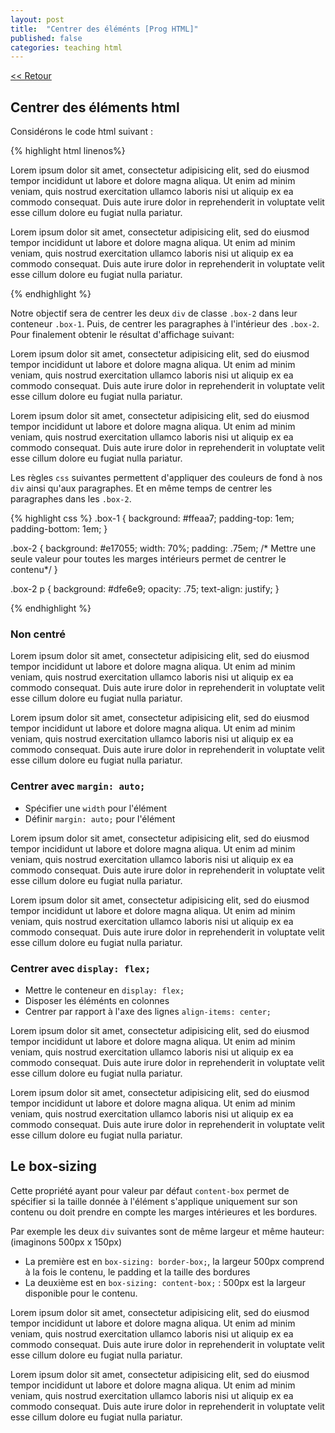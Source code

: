 ```yaml
---
layout: post
title:  "Centrer des éléménts [Prog HTML]"
published: false
categories: teaching html
---
```


[<< Retour](/blog)

<h2 class="listing">Centrer des éléments html</h2>

Considérons le code html suivant :

{% highlight html linenos%}
<div class="box-1">
  <div class="box-2">
    <p>
      Lorem ipsum dolor sit amet, consectetur adipisicing elit, sed do eiusmod tempor
      incididunt ut labore et dolore magna aliqua. Ut enim ad minim veniam, quis nostrud
      exercitation ullamco laboris nisi ut aliquip ex ea commodo consequat. Duis aute irure
      dolor in reprehenderit in voluptate velit esse cillum dolore eu fugiat nulla pariatur.
    </p>
  </div>
  <div class="box-2">
    <p>
      Lorem ipsum dolor sit amet, consectetur adipisicing elit, sed do eiusmod tempor
      incididunt ut labore et dolore magna aliqua. Ut enim ad minim veniam, quis nostrud
      exercitation ullamco laboris nisi ut aliquip ex ea commodo consequat. Duis aute irure
      dolor in reprehenderit in voluptate velit esse cillum dolore eu fugiat nulla pariatur.
    </p>
  </div>
</div>

{% endhighlight %}

Notre objectif sera de centrer les deux <code>div</code> de classe <code>.box-2</code> dans leur conteneur <code>.box-1</code>. Puis, de centrer les paragraphes à l'intérieur des <code>.box-2</code>. Pour finalement obtenir le résultat d'affichage suivant:

<div class="box-1 margin-centered">
  <div class="box-2">
    <p>
      Lorem ipsum dolor sit amet, consectetur adipisicing elit, sed do eiusmod tempor incididunt ut labore et dolore magna aliqua. Ut enim ad minim veniam, quis nostrud exercitation ullamco laboris nisi ut aliquip ex ea commodo consequat. Duis aute irure dolor in reprehenderit in voluptate velit esse cillum dolore eu fugiat nulla pariatur.
    </p>
  </div>
  <div class="box-2">
    <p>
      Lorem ipsum dolor sit amet, consectetur adipisicing elit, sed do eiusmod tempor incididunt ut labore et dolore magna aliqua. Ut enim ad minim veniam, quis nostrud exercitation ullamco laboris nisi ut aliquip ex ea commodo consequat. Duis aute irure dolor in reprehenderit in voluptate velit esse cillum dolore eu fugiat nulla pariatur.
    </p>
  </div>
</div>

Les règles <code>css</code> suivantes permettent d'appliquer des couleurs de fond à nos <code>div</code> ainsi qu'aux paragraphes. Et en même temps de centrer les paragraphes dans les <code>.box-2</code>.

{% highlight css %}
.box-1 {
  background: #ffeaa7;
  padding-top: 1em;
  padding-bottom: 1em;
}

.box-2 {
  background: #e17055;
  width: 70%;
  padding: .75em; /* Mettre une seule valeur pour toutes les marges intérieurs permet de centrer le contenu*/
}

.box-2 p {
  background: #dfe6e9;
  opacity: .75;
  text-align: justify;
}

{% endhighlight %}

<div class="box-container">
  <h3>Non centré</h3>
  <div class="box-1 non-centered">
    <div class="box-2">
      <p>
        Lorem ipsum dolor sit amet, consectetur adipisicing elit, sed do eiusmod tempor incididunt ut labore et dolore magna aliqua. Ut enim ad minim veniam, quis nostrud exercitation ullamco laboris nisi ut aliquip ex ea commodo consequat. Duis aute irure dolor in reprehenderit in voluptate velit esse cillum dolore eu fugiat nulla pariatur.
      </p>
    </div>
    <div class="box-2">
      <p>
        Lorem ipsum dolor sit amet, consectetur adipisicing elit, sed do eiusmod tempor incididunt ut labore et dolore magna aliqua. Ut enim ad minim veniam, quis nostrud exercitation ullamco laboris nisi ut aliquip ex ea commodo consequat. Duis aute irure dolor in reprehenderit in voluptate velit esse cillum dolore eu fugiat nulla pariatur.
      </p>
    </div>
  </div>
  <h3>Centrer avec <code>margin: auto;</code></h3>
  <ul>
      <li>Spécifier une <code>width</code> pour l'élément</li>
      <li>Définir <code>margin: auto;</code> pour l'élément</li>
  </ul>
  <div class="box-1 margin-centered">
    <div class="box-2">
      <p>
        Lorem ipsum dolor sit amet, consectetur adipisicing elit, sed do eiusmod tempor incididunt ut labore et dolore magna aliqua. Ut enim ad minim veniam, quis nostrud exercitation ullamco laboris nisi ut aliquip ex ea commodo consequat. Duis aute irure dolor in reprehenderit in voluptate velit esse cillum dolore eu fugiat nulla pariatur.
      </p>
    </div>
    <div class="box-2">
      <p>
        Lorem ipsum dolor sit amet, consectetur adipisicing elit, sed do eiusmod tempor incididunt ut labore et dolore magna aliqua. Ut enim ad minim veniam, quis nostrud exercitation ullamco laboris nisi ut aliquip ex ea commodo consequat. Duis aute irure dolor in reprehenderit in voluptate velit esse cillum dolore eu fugiat nulla pariatur.
      </p>
    </div>
  </div>
  <h3>Centrer avec <code>display: flex;</code></h3>
  <ul>
    <li>Mettre le conteneur en <code>display: flex;</code></li>
    <li>Disposer les éléménts en colonnes</li>
    <li>Centrer par rapport à l'axe des lignes <code>align-items: center;</code></li>
  </ul>
  <div class="box-1 flex-centered">
    <div class="box-2">
      <p>
        Lorem ipsum dolor sit amet, consectetur adipisicing elit, sed do eiusmod tempor incididunt ut labore et dolore magna aliqua. Ut enim ad minim veniam, quis nostrud exercitation ullamco laboris nisi ut aliquip ex ea commodo consequat. Duis aute irure dolor in reprehenderit in voluptate velit esse cillum dolore eu fugiat nulla pariatur.
      </p>
    </div>
    <div class="box-2">
      <p>
        Lorem ipsum dolor sit amet, consectetur adipisicing elit, sed do eiusmod tempor incididunt ut labore et dolore magna aliqua. Ut enim ad minim veniam, quis nostrud exercitation ullamco laboris nisi ut aliquip ex ea commodo consequat. Duis aute irure dolor in reprehenderit in voluptate velit esse cillum dolore eu fugiat nulla pariatur.
      </p>
    </div>
  </div>
</div>

<h2 class="listing" >Le box-sizing</h2>
<p>Cette propriété ayant pour valeur par défaut <code>content-box</code> permet de spécifier si la taille donnée à l'élément s'applique uniquement sur son contenu ou doit prendre en compte les marges intérieures et les bordures.</p>

<p>Par exemple les deux <code>div</code> suivantes sont de même largeur et même hauteur: (imaginons 500px x 150px)</p>

<ul>
  <li>La première est en <code>box-sizing: border-box;</code>, la largeur 500px comprend à la fois le contenu, le padding et la taille des bordures</li>
  <li>La deuxième est en <code>box-sizing: content-box;</code> : 500px est la largeur disponible pour le contenu.</li>
</ul>
<div class="box-1 margin-centered">
  <div class="box-2 box-sizing-border-box">
    <p>
      Lorem ipsum dolor sit amet, consectetur adipisicing elit, sed do eiusmod tempor incididunt ut labore et dolore magna aliqua. Ut enim ad minim veniam, quis nostrud exercitation ullamco laboris nisi ut aliquip ex ea commodo consequat. Duis aute irure dolor in reprehenderit in voluptate velit esse cillum dolore eu fugiat nulla pariatur.
    </p>
  </div>
  <div class="box-2 box-sizing-content-box">
    <p>
      Lorem ipsum dolor sit amet, consectetur adipisicing elit, sed do eiusmod tempor incididunt ut labore et dolore magna aliqua. Ut enim ad minim veniam, quis nostrud exercitation ullamco laboris nisi ut aliquip ex ea commodo consequat. Duis aute irure dolor in reprehenderit in voluptate velit esse cillum dolore eu fugiat nulla pariatur.
    </p>
  </div>
</div>
